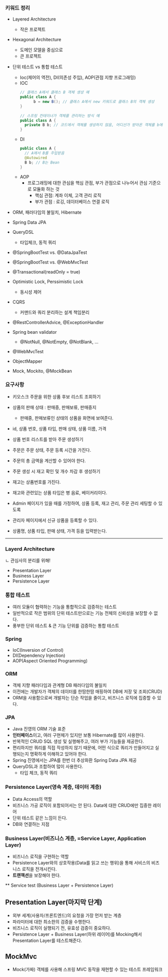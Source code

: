 ### 키워드 정리

- Layered Architecture
    - 작은 프로젝트
- Hexagonal Architecture
    - 도메인 모델을 중심으로
    - 큰 프로젝트
- 단위 테스트 vs 통합 테스트
    - Ioc(제어의 역전), DI(의존성 주입), AOP(관점 지향 프로그래밍)
    - IOC
      ```java
      // 클래스 A에서 클래스 B 객체 생성 예
      public class A {
            b = new B(); // 클래스 A에서 new 키워드로 클래스 B의 객체 생성
      }
        
      // 스프링 컨테이너가 객체를 관리하는 방식 예
      public class A {
        private B b; // 코드에서 객체를 생성하지 않음, 어디선가 받아온 객체를 b에 할당
      }
      ```
    - DI
      ```java
      public class A {
        // A에서 B를 주입받음
        @Autowired
        B b; // B는 Bean
      }
      ```
    - AOP
        - 프로그래밍에 대한 관심을 핵심 관점, 부가 관점으로 나누어서 관심 기준으로 모듈화 하는 것
            - 핵심 관점: 계좌 이체, 고객 관리 로직
            - 부가 관점 : 로깅, 데이터베이스 연결 로직

- ORM, 패러다임의 불일치, Hibernate
- Spring Data JPA
- QueryDSL
    - 타입체크, 동적 쿼리
- @SpringBootTest vs. @DataJpaTest
- @SpringBootTest vs. @WebMvcTest
- @Transactional(readOnly = true)
- Optimistic Lock, Perssimistic Lock
    - 동시성 제어
- CQRS
    - 커맨드와 쿼리 분리하는 설계 책임분리
- @RestControllerAdvice, @ExceptionHandler
- Spring bean validator
    - @NotNull, @NotEmpty, @NotBlank, ...
- @WebMvcTest
- ObjectMapper
- Mock, Mockito, @MockBean

### 요구사항

- 키오스크 주문을 위한 상품 후보 리스트 조회하기
- 상품의 판매 상태 : 판매중, 판매보류, 판매중지
    - 판매중, 판매보류인 상태의 상품을 화면에 보여준다.
- id, 상품 번호, 상품 타입, 판매 상태, 상품 이름, 가격


- 상품 번호 리스트를 받아 주문 생성하기
- 주문은 주문 상태, 주문 등록 시간을 가진다.
- 주문의 총 금액을 계산할 수 있어야 한다.


- 주문 생성 시 재고 확인 및 개수 차감 후 생성하기
- 재고는 상품번호를 가진다.
- 재고와 관련있는 상품 타입은 병 음료, 베이커리이다.


- Admin 페이지가 있을 때를 가정하여,
  상품 등록, 재고 관리, 주문 관리 세팅할 수 있도록
- 관리자 페이지에서 신규 상품을 등록할 수 있다.
- 상품명, 상품 타입, 판매 상태, 가격 등을 입력받는다.

---

### Layerd Architecture

ㄴ 관심사의 분리를 위해!

- Presentation Layer
- Business Layer
- Persistence Layer

### 통합 테스트

- 여러 모듈이 협력하는 기능을 통합적으로 검증하는 테스트
- 일반적으로 작은 범위의 단위 테스트만으로는
  기능 전체의 신뢰성을 보장할 수 없다.
- 풍부한 단위 테스트
  & 큰 기능 단위를 검증하는 통합 테스트

### Spring

- IoC(Inversion of Control)
- DI(Dependency Injection)
- AOP(Aspect Oriented Programming)

### ORM

- 객체 지향 패러다임과 관계형 DB 패러다임의 불일치
- 이전에는 개발자가 객체의 데이터를 한땀한땀 매핑하여 DB에 저장 및 조회(CRUD)
- ORM을 사용함으로써 개발자는 단순 작업을 줄이고,
  비즈니스 로직에 집증할 수 있다.

### JPA

- Java 진영의 ORM 기술 표준
- **인터페이스**이고,
  여러 구현체가 있지만 보통 Hibernate를 많이 사용한다.
- 반복적인 CRUD SQL 생성 및 실행해주고,
  여러 부가 기능들을 제공한다.
- 편리하지만 쿼리를 직접 작성하지 않기 때문에,
  어떤 식으로 쿼리가 만들어지고 실행되는지
  명확하게 이해하고 있어야 한다.
- Spring 진영에서는 JPA를 한번 더 추상화환 Spring Data JPA 제공
- QueryDSL과 조합하여 많이 사용한다.
    - 타입 체크, 동적 쿼리

### Persistence Layer(영속 계층, 데이터 계층)

- Data Access의 역할
- 비즈니스 가공 로직이 포함되어서는 안 된다.
  Data에 대한 CRUD에만 집중한 레이어
- 단위 테스트 같은 느낌이 든다.
- DB와 연결하는 지점

### Business Layer(비즈니스 계층, =Service Layer, Application Layer)

- 비즈니스 로직을 구현하는 역할
- Persistence Layer와의 상호작용(Data를 읽고 쓰는 행위)을 통해
  서비스의 비즈니스 로직을 전개시킨다.
- **트랜잭션**을 보장해야 한다.

** Service test (Business Layer + Persistence Layer)

## Presentation Layer(마지막 단계)

- 외부 세계(사용자/프론트엔드)의 요청을 가장 먼저 받는 계층
- 파라미터에 대한 최소한의 검증을 수행한다.
- 비즈니스 로직이 실행되기 전, 유효성 검증이 중요하다.
- Persistence Layer + Business Layer(하위 레이어)를 Mocking해서
  Presentation Layer를 테스트해준다.

## MockMvc

- Mock(가짜) 객체를 사용해
  스프링 MVC 동작을 재현할 수 있는 테스트 프레임워크

